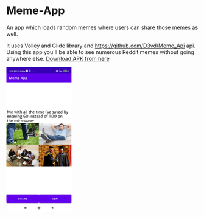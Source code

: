 # Meme-App
An app which loads random memes where users can share those memes as well.

It uses Volley and Glide library and https://github.com/D3vd/Meme_Api api.
Using this app you'll be able to see numerous Reddit memes without going anywhere else.
<a href="https://github.com/AnuragThePathak/Meme-App/blob/b95e4d8c80e3621f293a10766066ea9bcdd80116/app/build/outputs/apk/debug/app-debug.apk">Download APK from here</a>

<img width="34%" src="Screenshot com.anurag.memeapp.jpg" />
